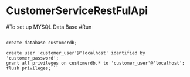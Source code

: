 ﻿# CustomerServiceRestFulApi

#To set up MYSQL Data Base
#Run 
```

create database customerdb;

create user 'customer_user'@'localhost' identified by 'customer_password';
grant all privileges on customerdb.* to 'customer_user'@'localhost';
flush privileges;```
